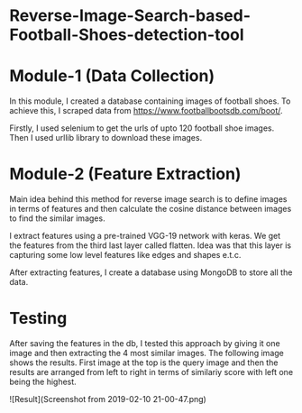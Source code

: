 # Reverse-Image-Search-based-Football-Shoes-detection-tool
# Module-1 (Data Collection)
In this module, I created a database containing images of football shoes. To achieve this, I scraped data from https://www.footballbootsdb.com/boot/.

Firstly, I used selenium to get the urls of upto 120 football shoe images. Then I used urllib library to download these images.
# Module-2 (Feature Extraction)
Main idea behind this method for reverse image search is to define images in terms of features and then calculate the cosine distance between images to find the similar images.

I extract features using a pre-trained VGG-19 network with keras. We get the features from the third last layer called flatten. Idea was that this layer is capturing some low level features like edges and shapes e.t.c.

After extracting features, I create a database using MongoDB to store all the data.

# Testing
After saving the features in the db, I tested this approach by giving it one image and then extracting the 4 most similar images. The following image shows the results. First image at the top is the query image and then the results are arranged from left to right in terms of similariy score with left one being the highest.

![Result](Screenshot from 2019-02-10 21-00-47.png)
